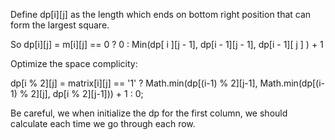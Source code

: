 Define dp[i][j] as the length which ends on bottom right position that can form the largest square.

So dp[i][j] = m[i][j] == 0 ? 0 : Min(dp[ i ][j - 1], dp[i - 1][j - 1], dp[i - 1][ j ] ) + 1

Optimize the space complicity: 

dp[i % 2][j] = matrix[i][j] == '1' ? Math.min(dp[(i-1) % 2][j-1], Math.min(dp[(i-1) % 2][j], dp[i % 2][j-1])) + 1 : 0;

Be careful, we when initialize the dp for the first column, we should calculate each time we go through each row.